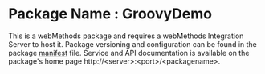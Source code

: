 # Package Name : GroovyDemo
This is a webMethods package and requires a webMethods Integration Server to host it. Package versioning and configuration can be found in the package [manifest](./GroovyDemo/manifest.v3) file. Service and API documentation is available on the package's home page http://&lt;server&gt;:&lt;port&gt;/&lt;packagename>.